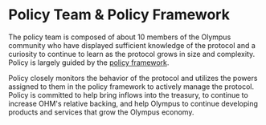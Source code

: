 # Policy Team & Policy Framework

The policy team is composed of about 10 members of the Olympus community who have displayed sufficient knowledge of the protocol and a curiosity to continue to learn as the protocol grows in size and complexity. Policy is largely guided by the [policy framework](https://forum.olympusdao.finance/d/622-oip-56-olympusdao-policy-framework-v2).

Policy closely monitors the behavior of the protocol and utilizes the powers assigned to them in the policy framework to actively manage the protocol. Policy is committed to help bring inflows into the treasury, to continue to increase OHM's relative backing, and help Olympus to continue developing products and services that grow the Olympus economy.
